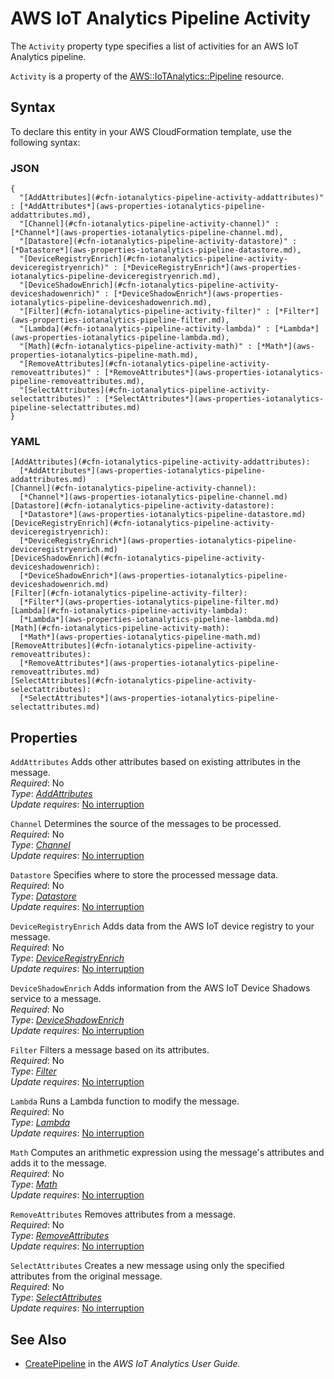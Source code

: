 # AWS IoT Analytics Pipeline Activity<a name="aws-properties-iotanalytics-pipeline-activity"></a>

<a name="aws-properties-iotanalytics-pipeline-activity-description"></a>The `Activity` property type specifies a list of activities for an AWS IoT Analytics pipeline\.

<a name="aws-properties-iotanalytics-pipeline-activity-inheritance"></a> `Activity` is a property of the [AWS::IoTAnalytics::Pipeline](aws-resource-iotanalytics-pipeline.md) resource\.

## Syntax<a name="aws-properties-iotanalytics-pipeline-activity-syntax"></a>

To declare this entity in your AWS CloudFormation template, use the following syntax:

### JSON<a name="aws-properties-iotanalytics-pipeline-activity-syntax.json"></a>

```
{
  "[AddAttributes](#cfn-iotanalytics-pipeline-activity-addattributes)" : [*AddAttributes*](aws-properties-iotanalytics-pipeline-addattributes.md),
  "[Channel](#cfn-iotanalytics-pipeline-activity-channel)" : [*Channel*](aws-properties-iotanalytics-pipeline-channel.md),
  "[Datastore](#cfn-iotanalytics-pipeline-activity-datastore)" : [*Datastore*](aws-properties-iotanalytics-pipeline-datastore.md),
  "[DeviceRegistryEnrich](#cfn-iotanalytics-pipeline-activity-deviceregistryenrich)" : [*DeviceRegistryEnrich*](aws-properties-iotanalytics-pipeline-deviceregistryenrich.md),
  "[DeviceShadowEnrich](#cfn-iotanalytics-pipeline-activity-deviceshadowenrich)" : [*DeviceShadowEnrich*](aws-properties-iotanalytics-pipeline-deviceshadowenrich.md),
  "[Filter](#cfn-iotanalytics-pipeline-activity-filter)" : [*Filter*](aws-properties-iotanalytics-pipeline-filter.md),
  "[Lambda](#cfn-iotanalytics-pipeline-activity-lambda)" : [*Lambda*](aws-properties-iotanalytics-pipeline-lambda.md),
  "[Math](#cfn-iotanalytics-pipeline-activity-math)" : [*Math*](aws-properties-iotanalytics-pipeline-math.md),
  "[RemoveAttributes](#cfn-iotanalytics-pipeline-activity-removeattributes)" : [*RemoveAttributes*](aws-properties-iotanalytics-pipeline-removeattributes.md),
  "[SelectAttributes](#cfn-iotanalytics-pipeline-activity-selectattributes)" : [*SelectAttributes*](aws-properties-iotanalytics-pipeline-selectattributes.md)
}
```

### YAML<a name="aws-properties-iotanalytics-pipeline-activity-syntax.yaml"></a>

```
[AddAttributes](#cfn-iotanalytics-pipeline-activity-addattributes): 
  [*AddAttributes*](aws-properties-iotanalytics-pipeline-addattributes.md)
[Channel](#cfn-iotanalytics-pipeline-activity-channel): 
  [*Channel*](aws-properties-iotanalytics-pipeline-channel.md)
[Datastore](#cfn-iotanalytics-pipeline-activity-datastore): 
  [*Datastore*](aws-properties-iotanalytics-pipeline-datastore.md)
[DeviceRegistryEnrich](#cfn-iotanalytics-pipeline-activity-deviceregistryenrich): 
  [*DeviceRegistryEnrich*](aws-properties-iotanalytics-pipeline-deviceregistryenrich.md)
[DeviceShadowEnrich](#cfn-iotanalytics-pipeline-activity-deviceshadowenrich): 
  [*DeviceShadowEnrich*](aws-properties-iotanalytics-pipeline-deviceshadowenrich.md)
[Filter](#cfn-iotanalytics-pipeline-activity-filter): 
  [*Filter*](aws-properties-iotanalytics-pipeline-filter.md)
[Lambda](#cfn-iotanalytics-pipeline-activity-lambda): 
  [*Lambda*](aws-properties-iotanalytics-pipeline-lambda.md)
[Math](#cfn-iotanalytics-pipeline-activity-math): 
  [*Math*](aws-properties-iotanalytics-pipeline-math.md)
[RemoveAttributes](#cfn-iotanalytics-pipeline-activity-removeattributes): 
  [*RemoveAttributes*](aws-properties-iotanalytics-pipeline-removeattributes.md)
[SelectAttributes](#cfn-iotanalytics-pipeline-activity-selectattributes): 
  [*SelectAttributes*](aws-properties-iotanalytics-pipeline-selectattributes.md)
```

## Properties<a name="aws-properties-iotanalytics-pipeline-activity-properties"></a>

`AddAttributes`  <a name="cfn-iotanalytics-pipeline-activity-addattributes"></a>
Adds other attributes based on existing attributes in the message\.  
 *Required*: No  
 *Type*: [*AddAttributes*](aws-properties-iotanalytics-pipeline-addattributes.md)  
 *Update requires*: [No interruption](using-cfn-updating-stacks-update-behaviors.md#update-no-interrupt) 

`Channel`  <a name="cfn-iotanalytics-pipeline-activity-channel"></a>
Determines the source of the messages to be processed\.  
 *Required*: No  
 *Type*: [*Channel*](aws-properties-iotanalytics-pipeline-channel.md)  
 *Update requires*: [No interruption](using-cfn-updating-stacks-update-behaviors.md#update-no-interrupt) 

`Datastore`  <a name="cfn-iotanalytics-pipeline-activity-datastore"></a>
Specifies where to store the processed message data\.  
 *Required*: No  
 *Type*: [*Datastore*](aws-properties-iotanalytics-pipeline-datastore.md)  
 *Update requires*: [No interruption](using-cfn-updating-stacks-update-behaviors.md#update-no-interrupt) 

`DeviceRegistryEnrich`  <a name="cfn-iotanalytics-pipeline-activity-deviceregistryenrich"></a>
Adds data from the AWS IoT device registry to your message\.  
 *Required*: No  
 *Type*: [*DeviceRegistryEnrich*](aws-properties-iotanalytics-pipeline-deviceregistryenrich.md)  
 *Update requires*: [No interruption](using-cfn-updating-stacks-update-behaviors.md#update-no-interrupt) 

`DeviceShadowEnrich`  <a name="cfn-iotanalytics-pipeline-activity-deviceshadowenrich"></a>
Adds information from the AWS IoT Device Shadows service to a message\.  
 *Required*: No  
 *Type*: [*DeviceShadowEnrich*](aws-properties-iotanalytics-pipeline-deviceshadowenrich.md)  
 *Update requires*: [No interruption](using-cfn-updating-stacks-update-behaviors.md#update-no-interrupt) 

`Filter`  <a name="cfn-iotanalytics-pipeline-activity-filter"></a>
Filters a message based on its attributes\.  
 *Required*: No  
 *Type*: [*Filter*](aws-properties-iotanalytics-pipeline-filter.md)  
 *Update requires*: [No interruption](using-cfn-updating-stacks-update-behaviors.md#update-no-interrupt) 

`Lambda`  <a name="cfn-iotanalytics-pipeline-activity-lambda"></a>
Runs a Lambda function to modify the message\.  
 *Required*: No  
 *Type*: [*Lambda*](aws-properties-iotanalytics-pipeline-lambda.md)  
 *Update requires*: [No interruption](using-cfn-updating-stacks-update-behaviors.md#update-no-interrupt) 

`Math`  <a name="cfn-iotanalytics-pipeline-activity-math"></a>
Computes an arithmetic expression using the message's attributes and adds it to the message\.  
 *Required*: No  
 *Type*: [*Math*](aws-properties-iotanalytics-pipeline-math.md)  
 *Update requires*: [No interruption](using-cfn-updating-stacks-update-behaviors.md#update-no-interrupt) 

`RemoveAttributes`  <a name="cfn-iotanalytics-pipeline-activity-removeattributes"></a>
Removes attributes from a message\.  
 *Required*: No  
 *Type*: [*RemoveAttributes*](aws-properties-iotanalytics-pipeline-removeattributes.md)  
 *Update requires*: [No interruption](using-cfn-updating-stacks-update-behaviors.md#update-no-interrupt) 

`SelectAttributes`  <a name="cfn-iotanalytics-pipeline-activity-selectattributes"></a>
Creates a new message using only the specified attributes from the original message\.  
 *Required*: No  
 *Type*: [*SelectAttributes*](aws-properties-iotanalytics-pipeline-selectattributes.md)  
 *Update requires*: [No interruption](using-cfn-updating-stacks-update-behaviors.md#update-no-interrupt) 

## See Also<a name="aws-properties-iotanalytics-pipeline-activity-seealso"></a>
+ [ CreatePipeline](https://docs.aws.amazon.com/iotanalytics/latest/userguide/api.html#cli-iotanalytics-createpipeline) in the *AWS IoT Analytics User Guide\.*